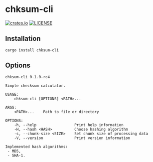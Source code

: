 # chksum-cli

[![crates.io](https://img.shields.io/crates/v/chksum-cli?style=flat-square "crates.io")](https://crates.io/crates/chksum-cli)
[![LICENSE](https://img.shields.io/github/license/ventaquil/chksum?style=flat-square "LICENSE")](https://github.com/ventaquil/chksum/blob/master/LICENSE)

## Installation

```shell
cargo install chksum-cli
```

## Options

```text
chksum-cli 0.1.0-rc4

Simple checksum calculator.

USAGE:
    chksum-cli [OPTIONS] <PATH>...

ARGS:
    <PATH>...    Path to file or directory

OPTIONS:
    -h, --help                 Print help information
    -H, --hash <HASH>          Choose hashing algorithm
    -s, --chunk-size <SIZE>    Set chunk size of processing data
    -V, --version              Print version information

Implemented hash algorithms:
 - MD5,
 - SHA-1.
```
